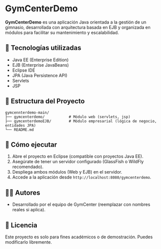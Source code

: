 # GymCenterDemo

**GymCenterDemo** es una aplicación Java orientada a la gestión de un gimnasio, desarrollada con arquitectura basada en EJB y organizada en módulos para facilitar su mantenimiento y escalabilidad.

## 🧩 Tecnologías utilizadas

- Java EE (Enterprise Edition)  
- EJB (Enterprise JavaBeans)  
- Eclipse IDE  
- JPA (Java Persistence API)  
- Servlets  
- JSP  

## 📁 Estructura del Proyecto

```
gymcennterdemo-main/
├── gymcenterdemo/           # Módulo web (servlets, jsp)
├── gymcenterdemoEJB/        # Módulo empresarial (lógica de negocio, entidades JPA)
└── README.md
```

## 🚀 Cómo ejecutar

1. Abre el proyecto en Eclipse (compatible con proyectos Java EE).  
2. Asegúrate de tener un servidor configurado (GlassFish o WildFly recomendado).  
3. Despliega ambos módulos (Web y EJB) en el servidor.  
4. Accede a la aplicación desde `http://localhost:8080/gymcenterdemo`.  

## 👨‍💻 Autores

- Desarrollado por el equipo de GymCenter (reemplazar con nombres reales si aplica).  

## 📄 Licencia

Este proyecto es solo para fines académicos o de demostración. Puedes modificarlo libremente.
